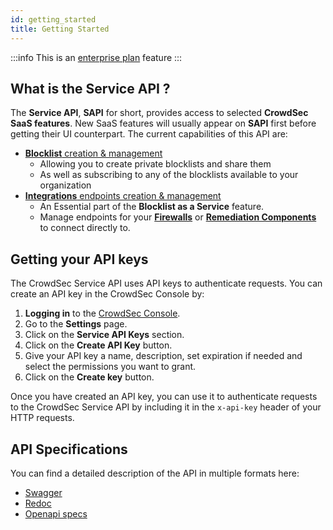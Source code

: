 ```yaml
---
id: getting_started
title: Getting Started
---
```


:::info
This is an [enterprise plan](https://www.crowdsec.net/pricing) feature
:::

## What is the Service API ?

The **Service API**, **SAPI** for short, provides access to selected **CrowdSec SaaS features**.
New SaaS features will usually appear on **SAPI** first before getting their UI counterpart.
The current capabilities of this API are:

-  [**Blocklist** creation & management](/u/service_api/blocklists)
   -  Allowing you to create private blocklists and share them 
   -  As well as subscribing to any of the blocklists available to your organization
-  [**Integrations** endpoints creation & management](/u/service_api/integrations)
   -  An Essential part of the **Blocklist as a Service** feature.
   -  Manage endpoints for your [**Firewalls**](/u/integrations/intro) or [**Remediation Components**](/u/bouncers/intro) to connect directly to.

## Getting your API keys

The CrowdSec Service API uses API keys to authenticate requests. You can create an API key in the CrowdSec Console by:

1. **Logging in** to the [CrowdSec Console](https://app.crowdsec.net/).
2. Go to the **Settings** page.
3. Click on the **Service API Keys** section.
4. Click on the **Create API Key** button.
5. Give your API key a name, description, set expiration if needed and select the permissions you want to grant.
6. Click on the **Create key** button.

Once you have created an API key, you can use it to authenticate requests to the CrowdSec Service API by including it in the `x-api-key` header of your HTTP requests.


## API Specifications

You can find a detailed description of the API in multiple formats here:

 - [Swagger](https://admin.api.crowdsec.net/v1/docs#/)
 - [Redoc](https://admin.api.crowdsec.net/v1/redoc)
 - [Openapi specs](https://admin.api.crowdsec.net/v1/openapi.json)




